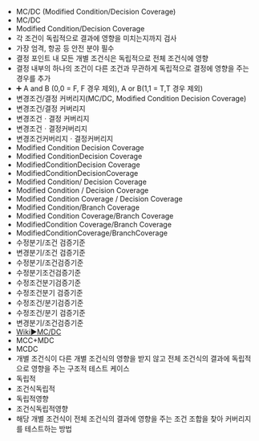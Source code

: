 - MC/DC (Modified Condition/Decision Coverage)
- MC/DC
- Modified Condition/Decision Coverage
- 각 조건이 독립적으로 결과에 영향을 미치는지까지 검사
- 가장 엄격, 항공 등 안전 분야 필수
- 결정 포인트 내 모든 개별 조건식은 독립적으로 전체 조건식에 영향
- 결정 내부의 하나의 조건이 다른 조건과 무관하게 독립적으로 결정에 영향을 주는 경우를 추가
- ➕ A and B (0,0 = F, F 경우 제외), A or B(1,1 = T,T 경우 제외)
- 변경조건/결정 커버리지(MC/DC, Modified Condition Decision Coverage)
- 변경조건/결정 커버리지
- 변경조건ㆍ결정 커버리지
- 변경조건ㆍ결정커버리지
- 변경조건커버리지ㆍ결정커버리지
- Modified Condition Decision Coverage
- Modified ConditionDecision Coverage
- ModifiedConditionDecision Coverage
- ModifiedConditionDecisionCoverage
- Modified Condition/ Decision Coverage
- Modified Condition / Decision Coverage
- Modified Condition Coverage / Decision Coverage
- Modified Condition/Branch Coverage
- Modified Condition Coverage/Branch Coverage
- ModifiedCondition Coverage/Branch Coverage
- ModifiedConditionCoverage/BranchCoverage
- 수정분기/조건 검증기준
- 변경분기/조건 검증기준
- 수정분기/조건검증기준
- 수정분기조건검증기준
- 수정조건분기검증기준
- 수정조건분기 검증기준
- 수정조건/분기검증기준
- 수정조건/분기 검증기준
- 변경분기/조건검증기준
- [Wiki▶️MC/DC](https://en.wikipedia.org/wiki/Modified_condition/decision_coverage)
- MCC+MDC
- MCDC
- 개별 조건식이 다른 개별 조건식의 영향을 받지 않고 전체 조건식의 결과에 독립적으로 영향을 주는 구조적 테스트 케이스
- 독립적
- 조건식독립적
- 독립적영향
- 조건식독립적영향
- 해당 개별 조건식이 전체 조건식의 결과에 영향을 주는 조건 조합을 찾아 커버리지를 테스트하는 방법